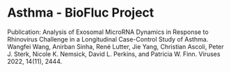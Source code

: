 # Asthma - BioFluc Project
Publication: Analysis of Exosomal MicroRNA Dynamics in Response to Rhinovirus Challenge in a Longitudinal Case-Control Study of Asthma. Wangfei Wang, Anirban Sinha, René Lutter, Jie Yang, Christian Ascoli, Peter J. Sterk, Nicole K. Nemsick, David L. Perkins, and Patricia W. Finn. Viruses 2022, 14(11), 2444.
